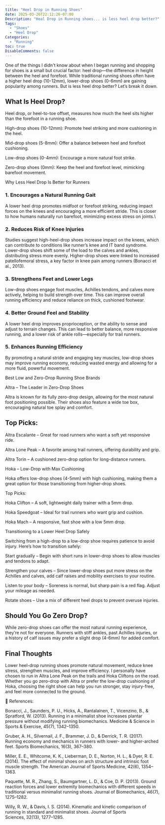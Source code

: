 ```yaml
---
title: "Heel Drop in Running Shoes"
date: 2025-03-26T22:12:26-07:00
Description: "Heal Drop in Running shoes... is less heel drop better?"
Tags:
  - "Shoes"
  - "Heel Drop"
Categories:
  - "Running"
toc: true
DisableComments: false
---
```

One of the things I didn't know about when I began running and shopping for shoes is a small but crucial factor: heel drop—the difference in height between the heel and forefoot. While traditional running shoes often have a higher heel drop (10-12mm), lower-drop shoes (0-6mm) are gaining popularity among runners. But is less heel drop better? Let’s break it down.

## What Is Heel Drop?

Heel drop, or heel-to-toe offset, measures how much the heel sits higher than the forefoot in a running shoe.

High-drop shoes (10-12mm): Promote heel striking and more cushioning in the heel.

Mid-drop shoes (5-8mm): Offer a balance between heel and forefoot cushioning.

Low-drop shoes (0-4mm): Encourage a more natural foot strike.

Zero-drop shoes (0mm): Keep the heel and forefoot level, mimicking barefoot movement.

Why Less Heel Drop Is Better for Runners

### 1. Encourages a Natural Running Gait

A lower heel drop promotes midfoot or forefoot striking, reducing impact forces on the knees and encouraging a more efficient stride. This is closer to how humans naturally run barefoot, minimizing excess stress on joints.\

### 2. Reduces Risk of Knee Injuries

Studies suggest high-heel-drop shoes increase impact on the knees, which can contribute to conditions like runner’s knee and IT band syndrome. Lower-drop shoes shift some of the load to the calves and ankles, distributing stress more evenly. Higher-drop shoes were linked to increased patellofemoral stress, a key factor in knee pain among runners (Bonacci et al., 2013).

### 3. Strengthens Feet and Lower Legs

Low-drop shoes engage foot muscles, Achilles tendons, and calves more actively, helping to build strength over time. This can improve overall running efficiency and reduce reliance on thick, cushioned footwear.

### 4. Better Ground Feel and Stability

A lower heel drop improves proprioception, or the ability to sense and adjust to terrain changes. This can lead to better balance, more responsive running, and a lower risk of ankle rolls—especially for trail runners.

### 5. Enhances Running Efficiency

By promoting a natural stride and engaging key muscles, low-drop shoes may improve running economy, reducing wasted energy and allowing for a more fluid, powerful movement.

Best Low and Zero-Drop Running Shoe Brands

Altra – The Leader in Zero-Drop Shoes

Altra is known for its fully zero-drop design, allowing for the most natural foot positioning possible. Their shoes also feature a wide toe box, encouraging natural toe splay and comfort.

## Top Picks:

Altra Escalante – Great for road runners who want a soft yet responsive ride.

Altra Lone Peak – A favorite among trail runners, offering durability and grip.

Altra Torin – A cushioned zero-drop option for long-distance runners.

Hoka – Low-Drop with Max Cushioning

Hoka offers low-drop shoes (4-5mm) with high cushioning, making them a great option for those transitioning from higher-drop shoes.

Top Picks:

Hoka Clifton – A soft, lightweight daily trainer with a 5mm drop.

Hoka Speedgoat – Ideal for trail runners who want grip and cushion.

Hoka Mach – A responsive, fast shoe with a low 5mm drop.

Transitioning to a Lower Heel Drop Safely

Switching from a high-drop to a low-drop shoe requires patience to avoid injury. Here’s how to transition safely:

Start gradually – Begin with short runs in lower-drop shoes to allow muscles and tendons to adapt.

Strengthen your calves – Since lower-drop shoes put more stress on the Achilles and calves, add calf raises and mobility exercises to your routine.

Listen to your body – Soreness is normal, but sharp pain is a red flag. Adjust your mileage as needed.

Rotate shoes – Use a mix of different heel drops to prevent overuse injuries.

## Should You Go Zero Drop?

While zero-drop shoes can offer the most natural running experience, they’re not for everyone. Runners with stiff ankles, past Achilles injuries, or a history of calf issues may prefer a slight drop (4-6mm) for added comfort.

## Final Thoughts

Lower heel-drop running shoes promote natural movement, reduce knee stress, strengthen muscles, and improve efficiency. I personally have chosen to run in Altra Lone Peak on the trails and Hoka Cliftons on the road. Whether you go zero-drop with Altra or prefer the low-drop cushioning of Hoka, choosing the right shoe can help you run stronger, stay injury-free, and feel more connected to the ground.

📖 References:

Bonacci, J., Saunders, P. U., Hicks, A., Rantalainen, T., Vicenzino, B., & Spratford, W. (2013). Running in a minimalist shoe increases plantar pressure without modifying running biomechanics. Medicine & Science in Sports & Exercise, 45(7), 1342–1350.

Gruber, A. H., Silvernail, J. F., Brammer, J. D., & Derrick, T. R. (2017). Running economy and mechanics in runners with lower- and higher-arched feet. Sports Biomechanics, 16(3), 367–380.

Miller, E. E., Whitcome, K. K., Lieberman, D. E., Norton, H. L., & Dyer, R. E. (2014). The effect of minimal shoes on arch structure and intrinsic foot muscle strength. The American Journal of Sports Medicine, 42(6), 1354–1363.

Paquette, M. R., Zhang, S., Baumgartner, L. D., & Coe, D. P. (2013). Ground reaction forces and lower extremity biomechanics with different speeds in traditional versus minimalist running shoes. Journal of Biomechanics, 46(7), 1275–1282.

Willy, R. W., & Davis, I. S. (2014). Kinematic and kinetic comparison of running in standard and minimalist shoes. Journal of Sports Sciences, 32(13), 1277–1285.